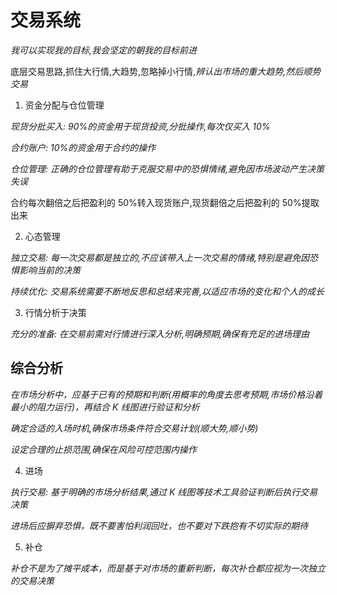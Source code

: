 # 交易系统

_我可以实现我的目标,我会坚定的朝我的目标前进_

底层交易思路,抓住大行情,大趋势,忽略掉小行情,_辨认出市场的重大趋势,然后顺势交易_

1. 资金分配与仓位管理

_现货分批买入: 90%的资金用于现货投资,分批操作,每次仅买入 10%_

_合约账户: 10%的资金用于合约的操作_

_仓位管理: 正确的仓位管理有助于克服交易中的恐惧情绪,避免因市场波动产生决策失误_

合约每次翻倍之后把盈利的 50%转入现货账户,现货翻倍之后把盈利的 50%提取出来

2. 心态管理

_独立交易: 每一次交易都是独立的,不应该带入上一次交易的情绪,特别是避免因恐惧影响当前的决策_

_持续优化: 交易系统需要不断地反思和总结来完善,以适应市场的变化和个人的成长_

3. 行情分析于决策

_充分的准备: 在交易前需对行情进行深入分析,明确预期,确保有充足的进场理由_

## 综合分析

_在市场分析中，应基于已有的预期和判断(用概率的角度去思考预期,市场价格沿着最小的阻力运行)，再结合 K 线图进行验证和分析_

_确定合适的入场时机,确保市场条件符合交易计划(顺大势,顺小势)_

_设定合理的止损范围,确保在风险可控范围内操作_

4. 进场

_执行交易: 基于明确的市场分析结果,通过 K 线图等技术工具验证判断后执行交易决策_

_进场后应摒弃恐惧，既不要害怕利润回吐，也不要对下跌抱有不切实际的期待_

5. 补仓

_补仓不是为了摊平成本，而是基于对市场的重新判断，每次补仓都应视为一次独立的交易决策_
